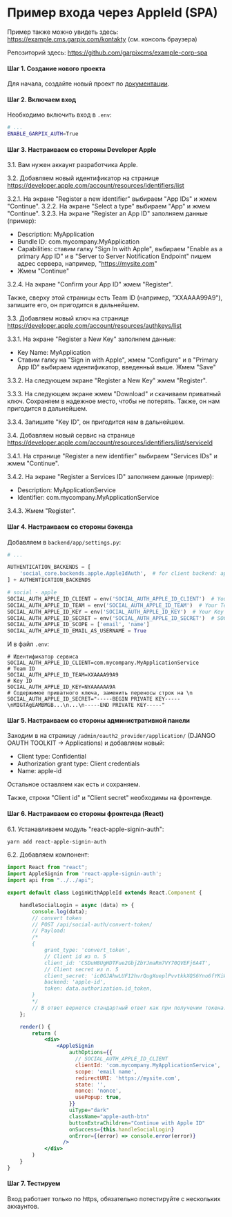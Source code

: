# Пример входа через AppleId (SPA)

Пример также можно увидеть здесь: https://example.cms.garpix.com/kontakty (см. консоль браузера)

Репозиторий здесь: https://github.com/garpixcms/example-corp-spa

#### Шаг 1. Создание нового проекта

Для начала, создайте новый проект по [документации](install_new_project.md).

#### Шаг 2. Включаем вход

Необходимо включить вход в `.env`:

```bash
# ...
ENABLE_GARPIX_AUTH=True
```

#### Шаг 3. Настраиваем со стороны Developer Apple

3.1. Вам нужен аккаунт разработчика Apple.

3.2. Добавляем новый идентификатор на странице https://developer.apple.com/account/resources/identifiers/list

3.2.1. На экране "Register a new identifier" выбираем "App IDs" и жмем "Continue".
3.2.2. На экране "Select a type" выбираем "App" и жмем "Continue".
3.2.3. На экране "Register an App ID" заполняем данные (пример):

* Description: MyApplication
* Bundle ID: com.mycompany.MyApplication
* Capabilities: ставим галку "Sign In with Apple", выбираем "Enable as a primary App ID" и в "Server to Server Notification Endpoint" пишем
адрес сервера, например, "https://mysite.com"
* Жмем "Continue"

3.2.4. На экране "Confirm your App ID" жмем "Register".

Также, сверху этой страницы есть Team ID (например, "XXAAAA99A9"), запишите его, он пригодится в дальнейшем.

3.3. Добавляем новый ключ на странице https://developer.apple.com/account/resources/authkeys/list

3.3.1. На экране "Register a New Key" заполняем данные:

* Key Name: MyApplication
* Ставим галку на "Sign in with Apple", жмем "Configure" и в "Primary App ID" выбираем идентификатор, введенный выше. Жмем "Save"

3.3.2. На следующем экране "Register a New Key" жмем "Register".

3.3.3. На следующем экране жмем "Download" и скачиваем приватный ключ. Сохраняем в надежное место, чтобы не потерять. Также, он нам пригодится в дальнейшем.

3.3.4. Запишите "Key ID", он пригодится нам в дальнейшем.

3.4. Добавляем новый сервис на странице https://developer.apple.com/account/resources/identifiers/list/serviceId

3.4.1. На странице "Register a new identifier" выбираем "Services IDs" и жмем "Continue".

3.4.2. На экране "Register a Services ID" заполняем данные (пример):

* Description: MyApplicationService
* Identifier: com.mycompany.MyApplicationService

3.4.3. Жмем "Register".

#### Шаг 4. Настраиваем со стороны бэкенда

Добавляем в `backend/app/settings.py`:

```python
# ...

AUTHENTICATION_BACKENDS = [
    'social_core.backends.apple.AppleIdAuth',  # for client backend: apple-id
] + AUTHENTICATION_BACKENDS

# social - apple
SOCIAL_AUTH_APPLE_ID_CLIENT = env('SOCIAL_AUTH_APPLE_ID_CLIENT')  # Your client_id com.application.your, aka "Service ID"
SOCIAL_AUTH_APPLE_ID_TEAM = env('SOCIAL_AUTH_APPLE_ID_TEAM')  # Your Team ID, ie K2232113
SOCIAL_AUTH_APPLE_ID_KEY = env('SOCIAL_AUTH_APPLE_ID_KEY')  # Your Key ID, ie Y2P99J3N81K
SOCIAL_AUTH_APPLE_ID_SECRET = env('SOCIAL_AUTH_APPLE_ID_SECRET')  # SOCIAL_AUTH_APPLE_ID_SECRET="-----BEGIN PRIVATE KEY-----\nMIGTAgE.....\n-----END PRIVATE KEY-----"
SOCIAL_AUTH_APPLE_ID_SCOPE = ['email', 'name']
SOCIAL_AUTH_APPLE_ID_EMAIL_AS_USERNAME = True
```

И в файл `.env`:

```dotenv
# Идентификатор сервиса
SOCIAL_AUTH_APPLE_ID_CLIENT=com.mycompany.MyApplicationService
# Team ID
SOCIAL_AUTH_APPLE_ID_TEAM=XXAAAA99A9
# Key ID
SOCIAL_AUTH_APPLE_ID_KEY=NYAAAAAA9A
# Содержимое приватного ключа, заменить переносы строк на \n
SOCIAL_AUTH_APPLE_ID_SECRET="-----BEGIN PRIVATE KEY-----\nMIGTAgEAMBMGB...\n...\n-----END PRIVATE KEY-----"
```

#### Шаг 5. Настраиваем со стороны административной панели

Заходим в на страницу `/admin/oauth2_provider/application/` (DJANGO OAUTH TOOLKIT -> Applications) и добавляем новый:

* Client type: Confidential
* Authorization grant type: Client credentials
* Name: apple-id

Остальное оставляем как есть и сохраняем.

Также, строки "Client id" и "Client secret" необходимы на фронтенде.

#### Шаг 6. Настраиваем со стороны фронтенда (React)

6.1. Устанавливаем модуль "react-apple-signin-auth":

```bash
yarn add react-apple-signin-auth
```

6.2. Добавляем компонент:

```jsx
import React from "react";
import AppleSignin from 'react-apple-signin-auth';
import api from "../../api";

export default class LoginWithAppleId extends React.Component {

    handleSocialLogin = async (data) => {
        console.log(data);
        // convert token
        // POST /api/social-auth/convert-token/
        // Payload:
        /*
        {
            grant_type: 'convert_token',
            // Client id из п. 5
            client_id: 'CSDuH8UgHDTFue2GbjZbYJmaRm7VY70QVEFj6A4T',
            // Client secret из п. 5
            client_secret: 'ic0GJAhwLUF12hvrQugXueplPvvtkkXQS6Yno6fYKiWl7wPE5VNmvvxAWvnBPMIirjtuMds9RQ8oT0U7wSpAqmLrI9fnmX1Ft1NYNW9oybo5ECbAwOZUTEV3b1NZlrRb',
            backend: 'apple-id',
            token: data.authorization.id_token,
        }
        */
        // В ответ вернется стандартный ответ как при получении токена.
    };

    render() {
        return (
            <div>
                <AppleSignin
                    authOptions={{
                      // SOCIAL_AUTH_APPLE_ID_CLIENT 
                      clientId: 'com.mycompany.MyApplicationService',
                      scope: 'email name',
                      redirectURI: 'https://mysite.com',
                      state: '',
                      nonce: 'nonce',
                      usePopup: true,
                    }}
                    uiType="dark"
                    className="apple-auth-btn"
                    buttonExtraChildren="Continue with Apple ID"
                    onSuccess={this.handleSocialLogin}
                    onError={(error) => console.error(error)}
                  />
            </div>
        )
    }
}
```

#### Шаг 7. Тестируем

Вход работает только по https, обязательно потестируйте с нескольких аккаунтов.

